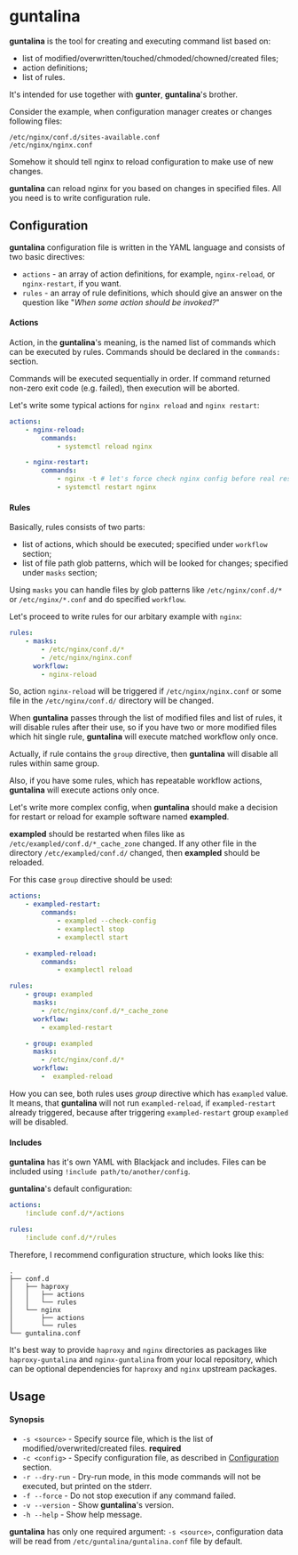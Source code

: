 guntalina
=========

**guntalina** is the tool for creating and executing command list based on:

* list of modified/overwritten/touched/chmoded/chowned/created files;
* action definitions;
* list of rules.

It's intended for use together with **gunter**, **guntalina**'s brother.

Consider the example, when configuration manager creates or changes
following files:

```
/etc/nginx/conf.d/sites-available.conf
/etc/nginx/nginx.conf
```

Somehow it should tell nginx to reload configuration to make use of new
changes.

**guntalina** can reload nginx for you based on changes in specified files.
All you need is to write configuration rule.

## Configuration

**guntalina** configuration file is written in the YAML language and consists
of two basic directives:

- `actions` - an array of action definitions, for example, `nginx-reload`, or
    `nginx-restart`, if you want.
- `rules` - an array of rule definitions, which should give an answer on the
    question like "*When some action should be invoked?*"

#### Actions

Action, in the **guntalina**'s meaning, is the named list of commands which
can be executed by rules. Commands should be declared in the `commands:`
section.

Commands will be executed sequentially in order. If command returned non-zero
exit code (e.g. failed), then execution will be aborted.

Let's write some typical actions for `nginx reload` and `nginx restart`:

```yaml
actions:
    - nginx-reload:
        commands:
            - systemctl reload nginx

    - nginx-restart:
        commands:
            - nginx -t # let's force check nginx config before real restart
            - systemctl restart nginx
```

#### Rules

Basically, rules consists of two parts:

* list of actions, which should be executed; specified under `workflow`
  section;
* list of file path glob patterns, which will be looked for changes; specified
  under `masks` section;

Using `masks` you can handle files by glob patterns like `/etc/nginx/conf.d/*`
or `/etc/nginx/*.conf` and do specified `workflow`.

Let's proceed to write rules for our arbitary example with `nginx`:

```yaml
rules:
    - masks:
        - /etc/nginx/conf.d/*
        - /etc/nginx/nginx.conf
      workflow:
        - nginx-reload
```

So, action `nginx-reload` will be triggered if `/etc/nginx/nginx.conf` or some
file in the `/etc/nginx/conf.d/` directory will be changed.

When **guntalina** passes through the list of modified files and list of rules,
it will disable rules after their use, so if you have two or more modified
files which hit single rule, **guntalina** will execute matched workflow only once.

Actually, if rule contains the `group` directive, then **guntalina** will disable
all rules within same group.

Also, if you have some rules, which has repeatable workflow actions, **guntalina**
will execute actions only once.

Let's write more complex config, when **guntalina** should make a decision for
restart or reload for example software named **exampled**.

**exampled** should be restarted when files like as
`/etc/exampled/conf.d/*_cache_zone` changed. If any other file in the directory
`/etc/exampled/conf.d/` changed, then **exampled** should be reloaded.

For this case `group` directive should be used:

```yaml
actions:
    - exampled-restart:
        commands:
            - exampled --check-config
            - examplectl stop
            - examplectl start

    - exampled-reload:
        commands:
            - examplectl reload

rules:
    - group: exampled
      masks:
        - /etc/nginx/conf.d/*_cache_zone
      workflow:
        - exampled-restart

    - group: exampled
      masks:
        - /etc/nginx/conf.d/*
      workflow:
        -  exampled-reload
```

How you can see, both rules uses *group* directive which has `exampled`
value. It means, that **guntalina** will not run `exampled-reload`, if
`exampled-restart` already triggered, because after triggering
`exampled-restart` group `exampled` will be disabled.

#### Includes

**guntalina** has it's own YAML with Blackjack and includes. Files can be included
using `!include path/to/another/config`.

**guntalina**'s default configuration:

```yaml
actions:
    !include conf.d/*/actions

rules:
    !include conf.d/*/rules
```

Therefore, I recommend configuration structure, which looks like this:

```
.
├── conf.d
│   ├── haproxy
│   │   ├── actions
│   │   └── rules
│   └── nginx
│       ├── actions
│       └── rules
└── guntalina.conf
```

It's best way to provide `haproxy` and `nginx` directories as packages like
`haproxy-guntalina` and `nginx-guntalina` from your local repository, which
can be optional dependencies for `haproxy` and `nginx` upstream packages.

## Usage

#### Synopsis

- `-s <source>` - Specify source file, which is the list of
     modified/overwrited/created files. **required**
- `-c <config>` - Specify configuration file, as described in
     [Configuration](#Configuration) section.
- `-r --dry-run` - Dry-run mode, in this mode commands will not be executed,
     but printed on the stderr.
- `-f --force` - Do not stop execution if any command failed.
- `-v --version` - Show **guntalina**'s version.
- `-h --help` - Show help message.

**guntalina** has only one required argument: `-s <source>`, configuration
data will be read from `/etc/guntalina/guntalina.conf` file by default.
